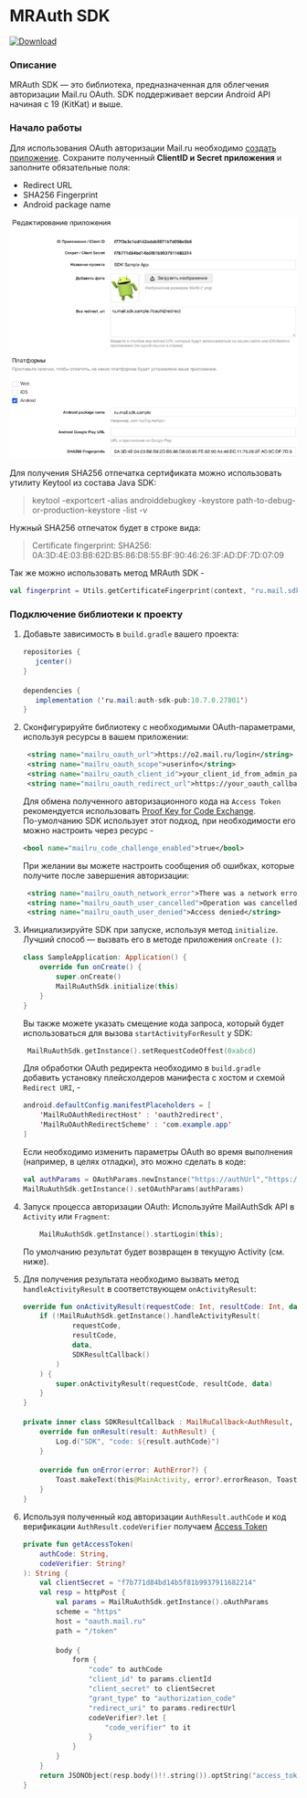 # MRAuth SDK
[ ![Download](https://api.bintray.com/packages/govorovsky/mailru/auth-sdk-pub/images/download.svg) ](https://bintray.com/govorovsky/mailru/auth-sdk-pub/_latestVersion)

### Описание
MRAuth SDK — это библиотека, предназначенная для облегчения авторизации Mail.ru OAuth.
SDK поддерживает версии Android API начиная с 19 (KitKat) и выше.


### Начало работы

Для использования OAuth авторизации Mail.ru необходимо [создать приложение](https://o2.mail.ru/app/). 
Сохраните полученный **ClientID и Secret приложения** и заполните обязательные поля: 
* Redirect URL
* SHA256 Fingerprint
* Android package name

![Пример настроек Sample проекта](docs/app-example.png)

Для получения SHA256 отпечатка сертификата можно использовать утилиту Keytool из состава Java SDK:

> keytool -exportcert -alias androiddebugkey -keystore path-to-debug-or-production-keystore -list -v

Нужный SHA256 отпечаток будет в строке вида:
> Certificate fingerprint: SHA256: 0A:3D:4E:03:B8:62D:B5:86:D8:55:BF:90:46:26:3F:AD:DF:7D:07:09

Так же можно использовать метод MRAuth SDK - 
```kotlin
val fingerprint = Utils.getCertificateFingerprint(context, "ru.mail.sdk.sample", Utils.DigestAlgorithm.SHA256)
```

### Подключение библиотеки к проекту

1. Добавьте зависимость в `build.gradle` вашего проекта:

    ```java
    repositories {
       jcenter()
    }
    
    dependencies {
       implementation ('ru.mail:auth-sdk-pub:10.7.0.27801')
    }
    ``` 

2. Сконфигурируйте библиотеку с необходимыми OAuth-параметрами, используя ресурсы в вашем приложении:

    ```xml
     <string name="mailru_oauth_url">https://o2.mail.ru/login</string>
     <string name="mailru_oauth_scope">userinfo</string>
     <string name="mailru_oauth_client_id">your_client_id_from_admin_panel</string>
     <string name="mailru_oauth_redirect_url">https://your_oauth_callback_from_admin_panel</string>
    ```
    
    Для обмена полученного авторизационного кода на `Access Token` рекомендуется использовать [Proof Key for Code Exchange](https://tools.ietf.org/html/rfc7636).  
    По-умолчанию SDK использует этот подход, при необходимости его можно настроить через ресурс -
    ```xml
    <bool name="mailru_code_challenge_enabled">true</bool>
    ```
    
    При желании вы можете настроить сообщения об ошибках, которые получите после завершения авторизации:
    
    ```xml
     <string name="mailru_oauth_network_error">There was a network error</string>
     <string name="mailru_oauth_user_cancelled">Operation was cancelled</string>
     <string name="mailru_oauth_user_denied">Access denied</string>
    ```
    
3. Инициализируйте SDK при запуске, используя метод `initialize`. Лучший способ — вызвать его в методе приложения `onCreate ()`:

    ```kotlin
    class SampleApplication: Application() {
        override fun onCreate() {
            super.onCreate()
            MailRuAuthSdk.initialize(this)
        }
    }
    ```
    Вы также можете указать смещение кода запроса, который будет использоваться для вызова `startActivityForResult` у SDK:

    ```kotlin
     MailRuAuthSdk.getInstance().setRequestCodeOffest(0xabcd)
    ```
    Для обработки OAuth редиректа необходимо в `build.gradle` добавить установку плейсхолдеров манифеста c хостом и схемой `Redirect URI`,  -

    ```java
    android.defaultConfig.manifestPlaceholders = [
        'MailRuOAuthRedirectHost' : 'oauth2redirect',
        'MailRuOAuthRedirectScheme' : 'com.example.app'
    ]
    ```
    
    Если необходимо изменить параметры OAuth во время выполнения (например, в целях отладки), это можно сделать в коде: 

    ```kotlin
    val authParams = OAuthParams.newInstance("https://authUrl","https://redirecturl","scope","cliendId", true)
    MailRuAuthSdk.getInstance().setOAuthParams(authParams)
    ```

4. Запуск процесса авторизации OAuth:
    Используйте MailAuthSdk API в `Activity` или `Fragment`:
    ```kotlin
        MailRuAuthSdk.getInstance().startLogin(this);
    ```
      По умолчанию результат будет возвращен в текущую Activity (см. ниже).
      
    
5. Для получения результата необходимо вызвать метод `handleActivityResult` в соответствующем `onActivityResult`:
    ```kotlin
    override fun onActivityResult(requestCode: Int, resultCode: Int, data: Intent?) {
        if (!MailRuAuthSdk.getInstance().handleActivityResult(
                requestCode,
                resultCode,
                data,
                SDKResultCallback()
            )
        ) {
            super.onActivityResult(requestCode, resultCode, data)
        }
    }

    private inner class SDKResultCallback : MailRuCallback<AuthResult, AuthError> {
        override fun onResult(result: AuthResult) {
            Log.d("SDK", "code: ${result.authCode}")
        }

        override fun onError(error: AuthError?) {
            Toast.makeText(this@MainActivity, error?.errorReason, Toast.LENGTH_SHORT).show()
        }
    }
    ```
6. Используя полученный код авторизации `AuthResult.authCode` 
и код верификации `AuthResult.codeVerifier` получаем [Access Token](https://o2.mail.ru/docs#6-%D0%BF%D0%BE%D0%BB%D1%83%D1%87%D0%B5%D0%BD%D0%B8%D0%B5%D1%82%D0%BE%D0%BA%D0%B5%D0%BD%D0%B0)
    ```kotlin
    private fun getAccessToken(
        authCode: String,
        codeVerifier: String?
    ): String {
        val clientSecret = "f7b771d84bd14b5f81b9937911682214"
        val resp = httpPost {
            val params = MailRuAuthSdk.getInstance().oAuthParams
            scheme = "https"
            host = "oauth.mail.ru"
            path = "/token"

            body {
                form {
                    "code" to authCode
                    "client_id" to params.clientId
                    "client_secret" to clientSecret
                    "grant_type" to "authorization_code"
                    "redirect_uri" to params.redirectUrl
                    codeVerifier?.let {
                        "code_verifier" to it
                    }
                }
            }
        }
        return JSONObject(resp.body()!!.string()).optString("access_token")
    }
    ```
